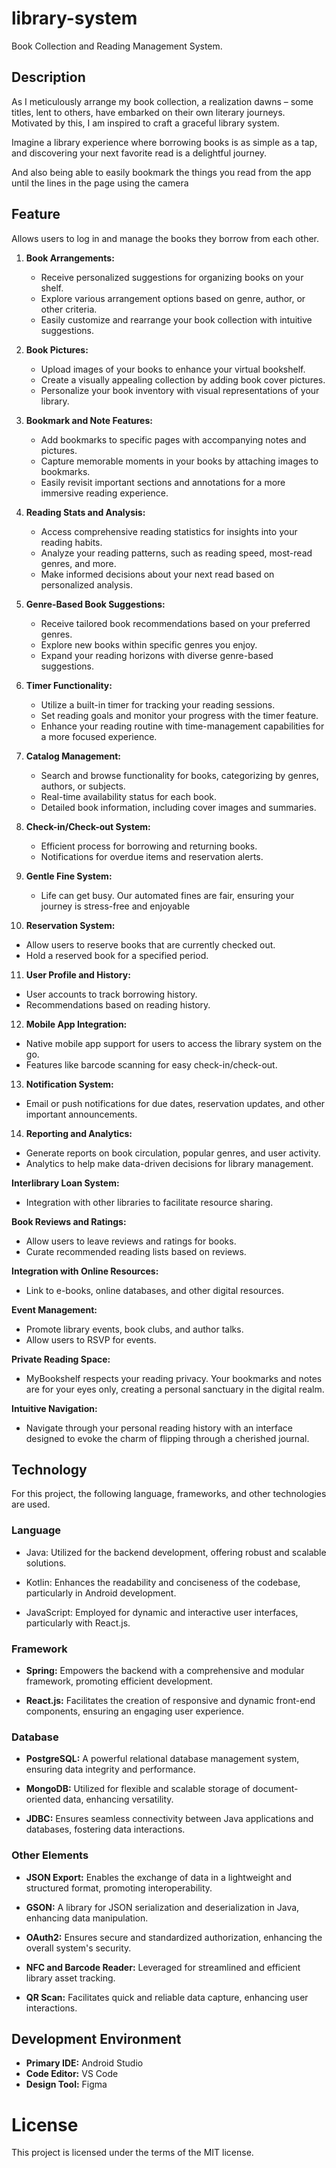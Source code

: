 # library-system

Book Collection and Reading Management System.

## Description

As I meticulously arrange my book collection, a realization dawns – some titles, lent to others, have embarked on their own literary journeys. Motivated by this, I am inspired to craft a graceful library system.

Imagine a library experience where borrowing books is as simple as a tap, and discovering your next favorite read is a delightful journey. 

And also being able to easily bookmark the things you read from the app until the lines in the page using the camera

## Feature

Allows users to log in and manage the books they borrow from each other.

1. **Book Arrangements:**
   - Receive personalized suggestions for organizing books on your shelf.
   - Explore various arrangement options based on genre, author, or other criteria.
   - Easily customize and rearrange your book collection with intuitive suggestions.

2. **Book Pictures:**
   - Upload images of your books to enhance your virtual bookshelf.
   - Create a visually appealing collection by adding book cover pictures.
   - Personalize your book inventory with visual representations of your library.

3. **Bookmark and Note Features:**
   - Add bookmarks to specific pages with accompanying notes and pictures.
   - Capture memorable moments in your books by attaching images to bookmarks.
   - Easily revisit important sections and annotations for a more immersive reading experience.

4. **Reading Stats and Analysis:**
   - Access comprehensive reading statistics for insights into your reading habits.
   - Analyze your reading patterns, such as reading speed, most-read genres, and more.
   - Make informed decisions about your next read based on personalized analysis.

5. **Genre-Based Book Suggestions:**
   - Receive tailored book recommendations based on your preferred genres.
   - Explore new books within specific genres you enjoy.
   - Expand your reading horizons with diverse genre-based suggestions.

6. **Timer Functionality:**
   - Utilize a built-in timer for tracking your reading sessions.
   - Set reading goals and monitor your progress with the timer feature.
   - Enhance your reading routine with time-management capabilities for a more focused experience.

7. **Catalog Management:**
   - Search and browse functionality for books, categorizing by genres, authors, or subjects.
   - Real-time availability status for each book.
   - Detailed book information, including cover images and summaries.

8. **Check-in/Check-out System:**
   - Efficient process for borrowing and returning books.
   - Notifications for overdue items and reservation alerts.

9. **Gentle Fine System:**
   - Life can get busy. Our automated fines are fair, ensuring your journey is stress-free and enjoyable

10. **Reservation System:**
   - Allow users to reserve books that are currently checked out.
   - Hold a reserved book for a specified period.

11. **User Profile and History:**
   - User accounts to track borrowing history.
   - Recommendations based on reading history.

12. **Mobile App Integration:**
   - Native mobile app support for users to access the library system on the go.
   - Features like barcode scanning for easy check-in/check-out.

13. **Notification System:**
   - Email or push notifications for due dates, reservation updates, and other important announcements.

14. **Reporting and Analytics:**
   - Generate reports on book circulation, popular genres, and user activity.
   - Analytics to help make data-driven decisions for library management.

**Interlibrary Loan System:**
   - Integration with other libraries to facilitate resource sharing.

**Book Reviews and Ratings:**
   - Allow users to leave reviews and ratings for books.
   - Curate recommended reading lists based on reviews.

**Integration with Online Resources:**
   - Link to e-books, online databases, and other digital resources.

**Event Management:**
   - Promote library events, book clubs, and author talks.
   - Allow users to RSVP for events.

**Private Reading Space:** 
   - MyBookshelf respects your reading privacy. Your bookmarks and notes are for your eyes only, creating a personal sanctuary in the digital realm.

**Intuitive Navigation:**
   - Navigate through your personal reading history with an interface designed to evoke the charm of flipping through a cherished journal.

## Technology

For this project, the following language, frameworks, and other technologies are used. 

### Language

- Java: Utilized for the backend development, offering robust and scalable solutions.

- Kotlin: Enhances the readability and conciseness of the codebase, particularly in Android development.

- JavaScript: Employed for dynamic and interactive user interfaces, particularly with React.js.

### Framework

- **Spring:** Empowers the backend with a comprehensive and modular framework, promoting efficient development.

- **React.js:** Facilitates the creation of responsive and dynamic front-end components, ensuring an engaging user experience.

### Database

- **PostgreSQL:** A powerful relational database management system, ensuring data integrity and performance.

- **MongoDB:** Utilized for flexible and scalable storage of document-oriented data, enhancing versatility.

- **JDBC:** Ensures seamless connectivity between Java applications and databases, fostering data interactions.

### Other Elements

- **JSON Export:** Enables the exchange of data in a lightweight and structured format, promoting interoperability.

- **GSON:** A library for JSON serialization and deserialization in Java, enhancing data manipulation.

- **OAuth2:** Ensures secure and standardized authorization, enhancing the overall system's security.

- **NFC and Barcode Reader:** Leveraged for streamlined and efficient library asset tracking.

- **QR Scan:** Facilitates quick and reliable data capture, enhancing user interactions.

## Development Environment

- **Primary IDE:** Android Studio
- **Code Editor:** VS Code
- **Design Tool:** Figma

# License

This project is licensed under the terms of the MIT license.
